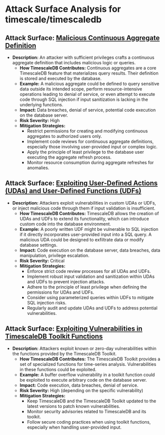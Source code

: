 # Attack Surface Analysis for timescale/timescaledb

## Attack Surface: [Malicious Continuous Aggregate Definition](./attack_surfaces/malicious_continuous_aggregate_definition.md)

*   **Description:** An attacker with sufficient privileges crafts a continuous aggregate definition that includes malicious logic or queries.
    *   **How TimescaleDB Contributes:** Continuous aggregates are a core TimescaleDB feature that materializes query results. Their definition is stored and executed by the database.
    *   **Example:** A malicious aggregate could be defined to query sensitive data outside its intended scope, perform resource-intensive operations leading to denial of service, or even attempt to execute code through SQL injection if input sanitization is lacking in the underlying functions.
    *   **Impact:** Data breaches, denial of service, potential code execution on the database server.
    *   **Risk Severity:** High
    *   **Mitigation Strategies:**
        *   Restrict permissions for creating and modifying continuous aggregates to authorized users only.
        *   Implement code reviews for continuous aggregate definitions, especially those involving user-provided input or complex logic.
        *   Apply the principle of least privilege to the database user executing the aggregate refresh process.
        *   Monitor resource consumption during aggregate refreshes for anomalies.

## Attack Surface: [Exploiting User-Defined Actions (UDAs) and User-Defined Functions (UDFs)](./attack_surfaces/exploiting_user-defined_actions__udas__and_user-defined_functions__udfs_.md)

*   **Description:** Attackers exploit vulnerabilities in custom UDAs or UDFs, or inject malicious code through them if input validation is insufficient.
    *   **How TimescaleDB Contributes:** TimescaleDB allows the creation of UDAs and UDFs to extend its functionality, which can introduce custom code into the database environment.
    *   **Example:** A poorly written UDF might be vulnerable to SQL injection if it directly incorporates user-provided input into a SQL query. A malicious UDA could be designed to exfiltrate data or modify database settings.
    *   **Impact:** Code execution on the database server, data breaches, data manipulation, privilege escalation.
    *   **Risk Severity:** Critical
    *   **Mitigation Strategies:**
        *   Enforce strict code review processes for all UDAs and UDFs.
        *   Implement robust input validation and sanitization within UDAs and UDFs to prevent injection attacks.
        *   Adhere to the principle of least privilege when defining the permissions for UDAs and UDFs.
        *   Consider using parameterized queries within UDFs to mitigate SQL injection risks.
        *   Regularly audit and update UDAs and UDFs to address potential vulnerabilities.

## Attack Surface: [Exploiting Vulnerabilities in TimescaleDB Toolkit Functions](./attack_surfaces/exploiting_vulnerabilities_in_timescaledb_toolkit_functions.md)

*   **Description:** Attackers exploit known or zero-day vulnerabilities within the functions provided by the TimescaleDB Toolkit.
    *   **How TimescaleDB Contributes:** The TimescaleDB Toolkit provides a set of specialized functions for time-series analysis. Vulnerabilities in these functions could be exploited.
    *   **Example:** A buffer overflow vulnerability in a toolkit function could be exploited to execute arbitrary code on the database server.
    *   **Impact:** Code execution, data breaches, denial of service.
    *   **Risk Severity:** High (depending on the specific vulnerability)
    *   **Mitigation Strategies:**
        *   Keep TimescaleDB and the TimescaleDB Toolkit updated to the latest versions to patch known vulnerabilities.
        *   Monitor security advisories related to TimescaleDB and its toolkit.
        *   Follow secure coding practices when using toolkit functions, especially when handling user-provided input.

